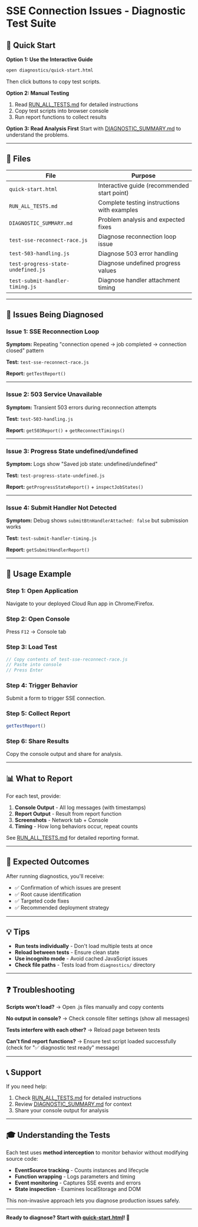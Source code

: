 # SSE Connection Issues - Diagnostic Test Suite

## 🎯 Quick Start

**Option 1: Use the Interactive Guide**
```bash
open diagnostics/quick-start.html
```
Then click buttons to copy test scripts.

**Option 2: Manual Testing**
1. Read [RUN_ALL_TESTS.md](./RUN_ALL_TESTS.md) for detailed instructions
2. Copy test scripts into browser console
3. Run report functions to collect results

**Option 3: Read Analysis First**
Start with [DIAGNOSTIC_SUMMARY.md](./DIAGNOSTIC_SUMMARY.md) to understand the problems.

---

## 📂 Files

| File | Purpose |
|------|---------|
| `quick-start.html` | Interactive guide (recommended start point) |
| `RUN_ALL_TESTS.md` | Complete testing instructions with examples |
| `DIAGNOSTIC_SUMMARY.md` | Problem analysis and expected fixes |
| `test-sse-reconnect-race.js` | Diagnose reconnection loop issue |
| `test-503-handling.js` | Diagnose 503 error handling |
| `test-progress-state-undefined.js` | Diagnose undefined progress values |
| `test-submit-handler-timing.js` | Diagnose handler attachment timing |

---

## 🐛 Issues Being Diagnosed

### Issue 1: SSE Reconnection Loop
**Symptom:** Repeating "connection opened → job completed → connection closed" pattern

**Test:** `test-sse-reconnect-race.js`

**Report:** `getTestReport()`

---

### Issue 2: 503 Service Unavailable
**Symptom:** Transient 503 errors during reconnection attempts

**Test:** `test-503-handling.js`

**Report:** `get503Report()` + `getReconnectTimings()`

---

### Issue 3: Progress State undefined/undefined
**Symptom:** Logs show "Saved job state: undefined/undefined"

**Test:** `test-progress-state-undefined.js`

**Report:** `getProgressStateReport()` + `inspectJobStates()`

---

### Issue 4: Submit Handler Not Detected
**Symptom:** Debug shows `submitBtnHandlerAttached: false` but submission works

**Test:** `test-submit-handler-timing.js`

**Report:** `getSubmitHandlerReport()`

---

## 🚀 Usage Example

### Step 1: Open Application
Navigate to your deployed Cloud Run app in Chrome/Firefox.

### Step 2: Open Console
Press `F12` → Console tab

### Step 3: Load Test
```javascript
// Copy contents of test-sse-reconnect-race.js
// Paste into console
// Press Enter
```

### Step 4: Trigger Behavior
Submit a form to trigger SSE connection.

### Step 5: Collect Report
```javascript
getTestReport()
```

### Step 6: Share Results
Copy the console output and share for analysis.

---

## 📊 What to Report

For each test, provide:

1. **Console Output** - All log messages (with timestamps)
2. **Report Output** - Result from report function
3. **Screenshots** - Network tab + Console
4. **Timing** - How long behaviors occur, repeat counts

See [RUN_ALL_TESTS.md](./RUN_ALL_TESTS.md) for detailed reporting format.

---

## 🔧 Expected Outcomes

After running diagnostics, you'll receive:

- ✅ Confirmation of which issues are present
- ✅ Root cause identification
- ✅ Targeted code fixes
- ✅ Recommended deployment strategy

---

## 💡 Tips

- **Run tests individually** - Don't load multiple tests at once
- **Reload between tests** - Ensure clean state
- **Use incognito mode** - Avoid cached JavaScript issues
- **Check file paths** - Tests load from `diagnostics/` directory

---

## ❓ Troubleshooting

**Scripts won't load?**
→ Open .js files manually and copy contents

**No output in console?**
→ Check console filter settings (show all messages)

**Tests interfere with each other?**
→ Reload page between tests

**Can't find report functions?**
→ Ensure test script loaded successfully (check for "✅ diagnostic test ready" message)

---

## 📞 Support

If you need help:
1. Check [RUN_ALL_TESTS.md](./RUN_ALL_TESTS.md) for detailed instructions
2. Review [DIAGNOSTIC_SUMMARY.md](./DIAGNOSTIC_SUMMARY.md) for context
3. Share your console output for analysis

---

## 🎓 Understanding the Tests

Each test uses **method interception** to monitor behavior without modifying source code:

- **EventSource tracking** - Counts instances and lifecycle
- **Function wrapping** - Logs parameters and timing
- **Event monitoring** - Captures SSE events and errors
- **State inspection** - Examines localStorage and DOM

This non-invasive approach lets you diagnose production issues safely.

---

**Ready to diagnose? Start with [quick-start.html](./quick-start.html)! 🔬**
